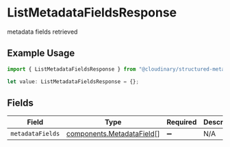 # ListMetadataFieldsResponse

metadata fields retrieved

## Example Usage

```typescript
import { ListMetadataFieldsResponse } from "@cloudinary/structured-metadata/models/operations";

let value: ListMetadataFieldsResponse = {};
```

## Fields

| Field                                                                  | Type                                                                   | Required                                                               | Description                                                            |
| ---------------------------------------------------------------------- | ---------------------------------------------------------------------- | ---------------------------------------------------------------------- | ---------------------------------------------------------------------- |
| `metadataFields`                                                       | [components.MetadataField](../../models/components/metadatafield.md)[] | :heavy_minus_sign:                                                     | N/A                                                                    |